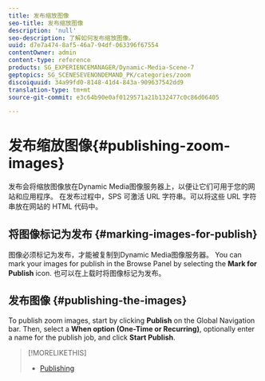 ```yaml
---
title: 发布缩放图像
seo-title: 发布缩放图像
description: 'null'
seo-description: 了解如何发布缩放图像。
uuid: d7e7a474-8af5-46a7-94df-063396f67554
contentOwner: admin
content-type: reference
products: SG_EXPERIENCEMANAGER/Dynamic-Media-Scene-7
geptopics: SG_SCENESEVENONDEMAND_PK/categories/zoom
discoiquuid: 34a99fd0-8148-41d4-843a-909637542dd9
translation-type: tm+mt
source-git-commit: e3c64b90e0af0129571a21b132477c0c86d06405

---
```



# 发布缩放图像{#publishing-zoom-images}

发布会将缩放图像放在Dynamic Media图像服务器上，以便让它们可用于您的网站和应用程序。 在发布过程中，SPS 可激活 URL 字符串。可以将这些 URL 字符串放在网站的 HTML 代码中。

## 将图像标记为发布 {#marking-images-for-publish}

图像必须标记为发布，才能被复制到Dynamic Media图像服务器。 You can mark your images for publish in the Browse Panel by selecting the **Mark for Publish** icon. 也可以在上载时将图像标记为发布。

## 发布图像 {#publishing-the-images}

To publish zoom images, start by clicking **Publish** on the Global Navigation bar. Then, select a **When option (One-Time or Recurring)**, optionally enter a name for the publish job, and click **Start Publish**.

>[!MORELIKETHIS]
>
>* [Publishing](publishing-files.md#publishing_files)

